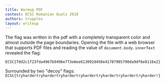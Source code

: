 ```yaml
---
title: Warmup PDF
contest: ECSC Romanian Quals 2018
authors: trupples
layout: writeup
---
```


The flag was written in the pdf with a completely transparent color and almost
outside the page boundaries. Opening the file with a web browser that supports
PDF files and reading the value of `document.body.innerText` revealed the flag:

`ECSC{7dd2c1f23fda4967b9496e773e6ee613092d450e41787985790da9df6e8116e2}`

Surrounded by two "decoy" flags:
`ECSC{tryhardertryhardertryhardertryhardertryhardertryhardertryharder!}`
